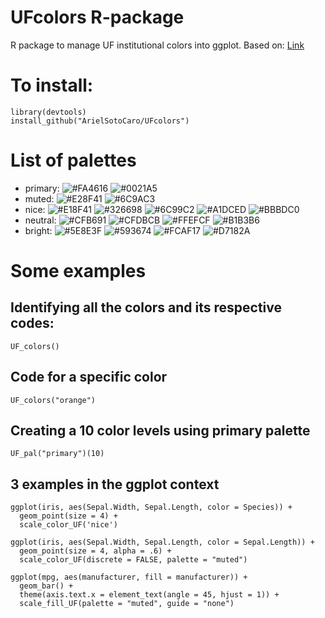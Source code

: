 # UFcolors R-package
 R package to manage UF institutional colors into ggplot. Based on: 
 [Link](https://drsimonj.svbtle.com/creating-corporate-colour-palettes-for-ggplot2)
 
 # To install:
``` 
library(devtools)
install_github("ArielSotoCaro/UFcolors")
```

# List of palettes
- primary: ![#FA4616](https://placehold.it/15/FA4616/000000?text=+)  ![#0021A5](https://placehold.it/15/0021A5/000000?text=+) 
- muted: ![#E28F41](https://placehold.it/15/E28F41/000000?text=+) ![#6C9AC3](https://placehold.it/15/6C9AC3/000000?text=+) 
- nice: ![#E18F41](https://placehold.it/15/E18F41/000000?text=+) ![#326698](https://placehold.it/15/326698/000000?text=+) ![#6C99C2](https://placehold.it/15/6C99C2/000000?text=+) ![#A1DCED](https://placehold.it/15/A1DCED/000000?text=+) ![#BBBDC0](https://placehold.it/15/BBBDC0/000000?text=+)
- neutral: ![#CFB691](https://placehold.it/15/CFB691/000000?text=+) ![#CFDBCB](https://placehold.it/15/CFDBCB/000000?text=+) ![#FFEFCF](https://placehold.it/15/FFEFCF/000000?text=+) ![#B1B3B6](https://placehold.it/15/B1B3B6/000000?text=+)
- bright: ![#5E8E3F](https://placehold.it/15/5E8E3F/000000?text=+) ![#593674](https://placehold.it/15/593674/000000?text=+) ![#FCAF17](https://placehold.it/15/FCAF17/000000?text=+) ![#D7182A](https://placehold.it/15/D7182A/000000?text=+)

# Some examples

## Identifying all the colors and its respective codes:
`UF_colors()`

## Code for a specific color
`UF_colors("orange")` 

## Creating a 10 color levels using primary palette
`UF_pal("primary")(10)`

## 3 examples in the ggplot context
```
ggplot(iris, aes(Sepal.Width, Sepal.Length, color = Species)) +
  geom_point(size = 4) +
  scale_color_UF('nice')
```
```  
ggplot(iris, aes(Sepal.Width, Sepal.Length, color = Sepal.Length)) +
  geom_point(size = 4, alpha = .6) +
  scale_color_UF(discrete = FALSE, palette = "muted")
```  
```
ggplot(mpg, aes(manufacturer, fill = manufacturer)) +
  geom_bar() +
  theme(axis.text.x = element_text(angle = 45, hjust = 1)) +
  scale_fill_UF(palette = "muted", guide = "none")
```
